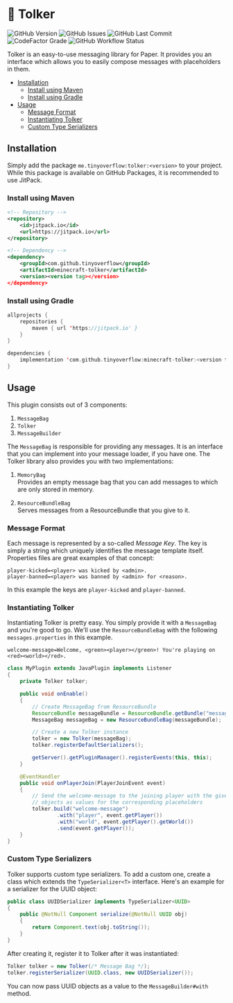 # 💬 Tolker

![GitHub Version](https://img.shields.io/github/v/tag/tinyoverflow/tolker?style=flat-square&label=version)
![GitHub Issues](https://img.shields.io/github/issues/tinyoverflow/tolker?style=flat-square&label=issues)
![GitHub Last Commit](https://img.shields.io/github/last-commit/tinyoverflow/tolker/main?style=flat-square&label=updated)
![CodeFactor Grade](https://img.shields.io/codefactor/grade/github/tinyoverflow/minecraft-tolker/main?style=flat-square&logo=codefactor&label=quality)
![GitHub Workflow Status](https://img.shields.io/github/actions/workflow/status/tinyoverflow/tolker/maven.yml?style=flat-square&label=build)

Tolker is an easy-to-use messaging library for Paper. It provides you an
interface which allows you to easily compose messages with placeholders in them.

- [Installation](#installation)
  - [Install using Maven](#install-using-maven)
  - [Install using Gradle](#install-using-gradle)
- [Usage](#usage)
  - [Message Format](#message-format)
  - [Instantiating Tolker](#instantiating-tolker)
  - [Custom Type Serializers](#custom-type-serializers)

## Installation

Simply add the package `me.tinyoverflow:tolker:<version>` to your project. While
this package is available on GitHub Packages, it is recommended to use JitPack.

### Install using Maven

```xml
<!-- Repository -->
<repository>
    <id>jitpack.io</id>
    <url>https://jitpack.io</url>
</repository>
```

```xml
<!-- Dependency -->
<dependency>
    <groupId>com.github.tinyoverflow</groupId>
    <artifactId>minecraft-tolker</artifactId>
    <version><version tag></version>
</dependency>
```

### Install using Gradle

```kotlin
allprojects {
    repositories {
        maven { url 'https://jitpack.io' }
    }
}

dependencies {
    implementation 'com.github.tinyoverflow:minecraft-tolker:<version tag>'
}
```

## Usage

This plugin consists out of 3 components:

1. `MessageBag`
2. `Tolker`
3. `MessageBuilder`

The `MessageBag` is responsible for providing any messages. It is an interface
that you can implement into your message loader, if you have one. The Tolker
library also provides you with two implementations:

1. `MemoryBag`  
   Provides an empty message bag that you can add messages to which are only
   stored in memory.

2. `ResourceBundleBag`  
   Serves messages from a ResourceBundle that you give to it.

### Message Format

Each message is represented by a so-called _Message Key_. The key is simply a
string which uniquely identifies the message template itself. Properties files
are great examples of that concept:

```properties
player-kicked=<player> was kicked by <admin>.
player-banned=<player> was banned by <admin> for <reason>.
```

In this example the keys are `player-kicked` and `player-banned`.

### Instantiating Tolker

Instantiating Tolker is pretty easy. You simply provide it with a `MessageBag`
and you're good to go. We'll use the `ResourceBundleBag` with the
following `messages.properties` in this example.

```properties
welcome-message=Welcome, <green><player></green>! You're playing on <red><world></red>.
```

```java
class MyPlugin extends JavaPlugin implements Listener
{
    private Tolker tolker;

    public void onEnable()
    {
        // Create MessageBag from ResourceBundle
        ResourceBundle messageBundle = ResourceBundle.getBundle("messages");
        MessageBag messageBag = new ResourceBundleBag(messageBundle);

        // Create a new Tolker instance
        tolker = new Tolker(messageBag);
        tolker.registerDefaultSerializers();

        getServer().getPluginManager().registerEvents(this, this);
    }

    @EventHandler
    public void onPlayerJoin(PlayerJoinEvent event)
    {
        // Send the welcome-message to the joining player with the given
        // objects as values for the corresponding placeholders
        tolker.build("welcome-message")
                .with("player", event.getPlayer())
                .with("world", event.getPlayer().getWorld())
                .send(event.getPlayer());
    }
}
```

### Custom Type Serializers

Tolker supports custom type serializers. To add a custom one, create a class
which extends the `TypeSerializer<T>` interface. Here's an example for a
serializer for the UUID object:

```java
public class UUIDSerializer implements TypeSerializer<UUID>
{
    public @NotNull Component serialize(@NotNull UUID obj)
    {
        return Component.text(obj.toString());
    }
}
```

After creating it, register it to Tolker after it was instantiated:

```java
Tolker tolker = new Tolker(/* Message Bag */);
tolker.registerSerializer(UUID.class, new UUIDSerializer());
```

You can now pass UUID objects as a value to the `MessageBuilder#with` method.
